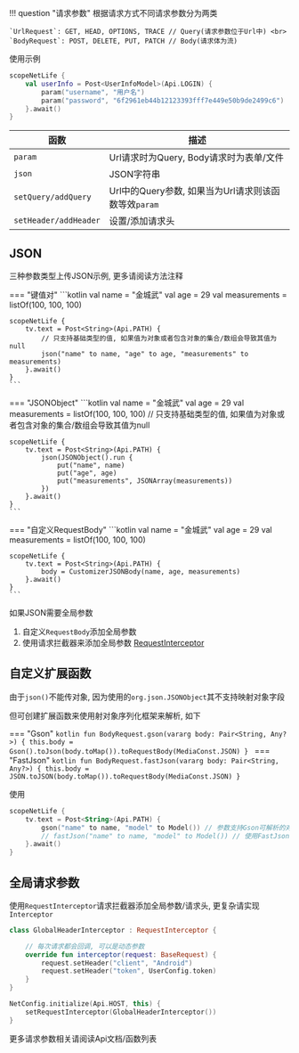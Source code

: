 
!!! question "请求参数"
    根据请求方式不同请求参数分为两类

    `UrlRequest`: GET, HEAD, OPTIONS, TRACE // Query(请求参数位于Url中) <br>
    `BodyRequest`: POST, DELETE, PUT, PATCH // Body(请求体为流)

使用示例

```kotlin
scopeNetLife {
    val userInfo = Post<UserInfoModel>(Api.LOGIN) {
        param("username", "用户名")
        param("password", "6f2961eb44b12123393fff7e449e50b9de2499c6")
    }.await()
}
```

|函数|描述|
|-|-|
|`param`| Url请求时为Query, Body请求时为表单/文件|
|`json`|JSON字符串|
|`setQuery/addQuery`|Url中的Query参数, 如果当为Url请求则该函数等效`param`|
|`setHeader/addHeader`|设置/添加请求头|

## JSON

三种参数类型上传JSON示例, 更多请阅读方法注释

=== "键值对"
    ```kotlin
    val name = "金城武"
    val age = 29
    val measurements = listOf(100, 100, 100)
    
    scopeNetLife {
        tv.text = Post<String>(Api.PATH) {
            // 只支持基础类型的值, 如果值为对象或者包含对象的集合/数组会导致其值为null
            json("name" to name, "age" to age, "measurements" to measurements)
        }.await()
    }
    ```

=== "JSONObject"
    ```kotlin
    val name = "金城武"
    val age = 29
    val measurements = listOf(100, 100, 100) // 只支持基础类型的值, 如果值为对象或者包含对象的集合/数组会导致其值为null

    scopeNetLife {
        tv.text = Post<String>(Api.PATH) {
            json(JSONObject().run {
                put("name", name)
                put("age", age)
                put("measurements", JSONArray(measurements))
            })
        }.await()
    }
    ```

=== "自定义RequestBody"
    ```kotlin
    val name = "金城武"
    val age = 29
    val measurements = listOf(100, 100, 100)
    
    scopeNetLife {
        tv.text = Post<String>(Api.PATH) {
            body = CustomizerJSONBody(name, age, measurements)
        }.await()
    }
    ```

如果JSON需要全局参数

1. 自定义`RequestBody`添加全局参数
2. 使用请求拦截器来添加全局参数 [RequestInterceptor](interceptor.md#_1)

## 自定义扩展函数

由于`json()`不能传对象, 因为使用的`org.json.JSONObject`其不支持映射对象字段

但可创建扩展函数来使用射对象序列化框架来解析, 如下

=== "Gson"
    ```kotlin
    fun BodyRequest.gson(vararg body: Pair<String, Any?>) {
        this.body = Gson().toJson(body.toMap()).toRequestBody(MediaConst.JSON)
    }
    ```
=== "FastJson"
    ```kotlin
    fun BodyRequest.fastJson(vararg body: Pair<String, Any?>) {
        this.body = JSON.toJSON(body.toMap()).toRequestBody(MediaConst.JSON)
    }
    ```

使用

```kotlin
scopeNetLife {
    tv.text = Post<String>(Api.PATH) {
        gson("name" to name, "model" to Model()) // 参数支持Gson可解析的对象
        // fastJson("name" to name, "model" to Model()) // 使用FastJson
    }.await()
}
```

## 全局请求参数

使用`RequestInterceptor`请求拦截器添加全局参数/请求头, 更复杂请实现`Interceptor`

```kotlin
class GlobalHeaderInterceptor : RequestInterceptor {

    // 每次请求都会回调, 可以是动态参数
    override fun interceptor(request: BaseRequest) {
        request.setHeader("client", "Android")
        request.setHeader("token", UserConfig.token)
    }
}
```

```kotlin
NetConfig.initialize(Api.HOST, this) {
    setRequestInterceptor(GlobalHeaderInterceptor())
}
```

更多请求参数相关请阅读Api文档/函数列表